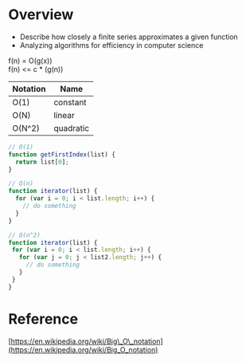 # Overview

* Describe how closely a finite series approximates a given function
* Analyzing algorithms for efficiency in computer science

f\(n\) = O\(g\(x\)\)  
f\(n\) &lt;= c \* \(g\(n\)\)

| Notation | Name |
| --- | --- |
| O\(1\) | constant |
| O\(N\) | linear |
| O\(N^2\) | quadratic |

```js
// O(1)
function getFirstIndex(list) {
  return list[0];
}

// O(n)
function iterator(list) {
  for (var i = 0; i < list.length; i++) {
    // do something
  } 
}

// O(n^2)
function iterator(list) {
 for (var i = 0; i < list.length; i++) {
   for (var j = 0; j < list2.length; j++) {
     // do something
   }
 }
}
```

# Reference

[https://en.wikipedia.org/wiki/Big\_O\_notation](https://en.wikipedia.org/wiki/Big_O_notation)

